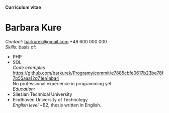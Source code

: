 **Curriculum vitae**<br/>
# Barbara Kure<br/>
*Contact:* barkurek@gmail.com +48 600 000 000 <br/>
*Skills:* basis of:
* PHP
* SQL<br/>
*Code examples* https://github.com/barkurek/Programy/commit/e7885cbfe0617b23be78f7b55aaa12d71ea1aba4<br/>
No professional experience in programming yet.<br/>
*Education:*  
* Silesian Technical University
* Eindhoven University of Technology <br/>
*English level* ~B2, thesis written in English.<br/>

